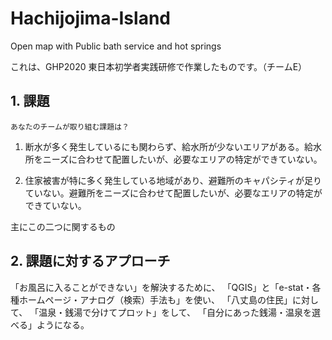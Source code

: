 # Hachijojima-Island
Open map with Public bath service and hot springs

これは、GHP2020 東日本初学者実践研修で作業したものです。（チームE） 

## 1. 課題
`あなたのチームが取り組む課題は？`

1. 断水が多く発生しているにも関わらず、給水所が少ないエリアがある。給水所をニーズに合わせて配置したいが、必要なエリアの特定ができていない。

2. 住家被害が特に多く発生している地域があり、避難所のキャパシティが足りていない。避難所をニーズに合わせて配置したいが、必要なエリアの特定ができていない。

<p>主にこの二つに関するもの</p>

## 2. 課題に対するアプローチ

「お風呂に入ることができない」を解決するために、
「QGIS」と「e-stat・各種ホームページ・アナログ（検索）手法も」を使い、
「八丈島の住民」に対して、
「温泉・銭湯で分けてプロット」をして、
「自分にあった銭湯・温泉を選べる」ようになる。
　　　　　　　　　



